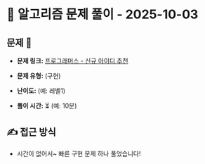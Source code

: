 # 📝 알고리즘 문제 풀이 - 2025-10-03

## 문제 📖

- **문제 링크:** [프로그래머스 - 신규 아이디 추천](https://school.programmers.co.kr/learn/courses/30/lessons/72410)

- **문제 유형:** (구현)

- **난이도:** (예: 레벨1)

- **풀이 시간:** ⏳ (예: 10분)

## ✍ 접근 방식

- 시간이 없어서~ 빠른 구현 문제 하나 풀었습니다!
